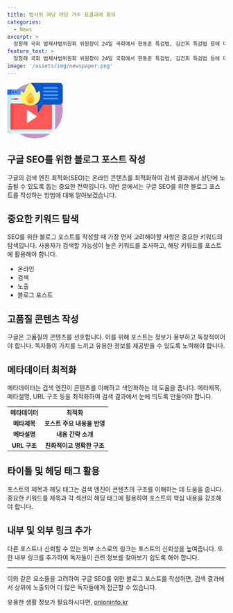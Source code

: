 ```yaml
---
title: 법사위 여당 야당 거수 표결과에 항의
categories:
  - News
excerpt: >
  정청래 국회 법제사법위원회 위원장이 24일 국회에서 한동훈 특검법, 김건희 특검법 등에 대한 토론을 종결하고 표결한 소식이 전해졌다.
feature_text: >
  정청래 국회 법제사법위원회 위원장이 24일 국회에서 한동훈 특검법, 김건희 특검법 등에 대한 토론을 종결하고 표결한 소식이 전해졌다.
image: '/assets/img/newspaper.png'
---
```


<p><img src="/assets/img/news.png" alt="rentncar 속보" /></p>

<h2>구글 SEO를 위한 블로그 포스트 작성</h2>

<p data-ke-size="size16">구글의 검색 엔진 최적화(SEO)는 온라인 콘텐츠를 최적화하여 검색 결과에서 상단에 노출될 수 있도록 돕는 중요한 전략입니다. 이번 글에서는 구글 SEO를 위한 블로그 포스트를 작성하는 방법에 대해 알아보겠습니다.</p>

<h2 data-ke-size="size26">중요한 키워드 탐색</h2>

<p data-ke-size="size16">SEO를 위한 블로그 포스트를 작성할 때 가장 먼저 고려해야할 사항은 중요한 키워드의 탐색입니다. 사용자가 검색할 가능성이 높은 키워드를 조사하고, 해당 키워드를 포스트에 활용해야 합니다.</p>

<ul>
    <li>온라인</li>
    <li>검색</li>
    <li>노출</li>
    <li>블로그 포스트</li>
</ul>

<h2 data-ke-size="size26">고품질 콘텐츠 작성</h2>

<p data-ke-size="size16">구글은 고품질의 콘텐츠를 선호합니다. 이를 위해 포스트는 정보가 풍부하고 독창적이어야 합니다. 독자들이 가치를 느끼고 유용한 정보를 제공받을 수 있도록 노력해야 합니다.</p>

<h2 data-ke-size="size26">메타데이터 최적화</h2>

<p data-ke-size="size16">메타데이터는 검색 엔진이 콘텐츠를 이해하고 색인화하는 데 도움을 줍니다. 메타제목, 메타설명, URL 구조 등을 최적화하여 검색 결과에서 눈에 띄도록 만들어야 합니다.</p>

<table>
    <tr>
        <td style="text-align: center; height: 17px;"><b>메타데이터</b></td>
        <td style="text-align: center; height: 17px;"><b>최적화</b></td>
    </tr>
    <tr>
        <td style="text-align: center; height: 17px;"><b>메타제목</b></td>
        <td style="text-align: center; height: 17px;"><b>포스트 주요 내용을 반영</b></td>
    </tr>
    <tr>
        <td style="text-align: center; height: 17px;"><b>메타설명</b></td>
        <td style="text-align: center; height: 17px;"><b>내용 간략 소개</b></td>
    </tr>
    <tr>
        <td style="text-align: center; height: 17px;"><b>URL 구조</b></td>
        <td style="text-align: center; height: 17px;"><b>친화적이고 명확한 구조</b></td>
    </tr>
</table>

<h2 data-ke-size="size26">타이틀 및 헤딩 태그 활용</h2>

<p data-ke-size="size16">포스트의 제목과 헤딩 태그는 검색 엔진이 콘텐츠의 구조를 이해하는 데 도움을 줍니다. 중요한 키워드를 제목과 각 섹션의 헤딩 태그에 활용하여 포스트의 핵심 내용을 강조해야 합니다.</p>

<h2 data-ke-size="size26">내부 및 외부 링크 추가</h2>

<p data-ke-size="size16">다른 포스트나 신뢰할 수 있는 외부 소스로의 링크는 포스트의 신뢰성을 높여줍니다. 또한 내부 링크를 추가하여 독자들이 관련 정보를 찾아보기 쉽도록 해야 합니다.</p>

<hr>

<p data-ke-size="size16">이와 같은 요소들을 고려하여 구글 SEO를 위한 블로그 포스트를 작성하면, 검색 결과에서 상위에 노출되어 더 많은 독자들에게 접근할 수 있습니다.</p>
유용한 생활 정보가 필요하시다면, <a href="https://onioninfo.kr" rel="dofollow">onioninfo.kr</a>


